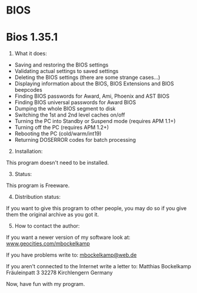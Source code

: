 # BIOS
Bios 1.35.1
=============

1) What it does:

- Saving and restoring the BIOS settings
- Validating actual settings to saved settings
- Deleting the BIOS settings (there are some strange cases...)
- Displaying information about the BIOS, BIOS Extensions and BIOS beepcodes
- Finding BIOS passwords for Award, Ami, Phoenix and AST BIOS
- Finding BIOS universal passwords for Award BIOS
- Dumping the whole BIOS segment to disk
- Switching the 1st and 2nd level caches on/off
- Turning the PC into Standby or Suspend mode (requires APM 1.1+)
- Turning off the PC (requires APM 1.2+)
- Rebooting the PC (cold/warm/int19)
- Returning DOSERROR codes for batch processing

2) Installation:

This program doesn't need to be installed.

3) Status:

This program is Freeware.

4) Distribution status:

If you want to give this program to other people, you may 
do so if you give them the original archive as you got it.

5) How to contact the author:

If you want a newer version of my software look at:
 www.geocities.com/mbockelkamp

If you have problems write to:
 mbockelkamp@web.de

If you aren't connected to the Internet write a letter to:
 Matthias Bockelkamp
 Fräuleinpatt 3
 32278 Kirchlengern
 Germany


Now, have fun with my program.


